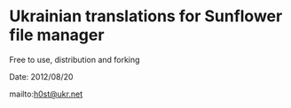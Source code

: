 Ukrainian translations for Sunflower file manager
================================================
Free to use, distribution and forking

Date: 2012/08/20

mailto:h0st@ukr.net
